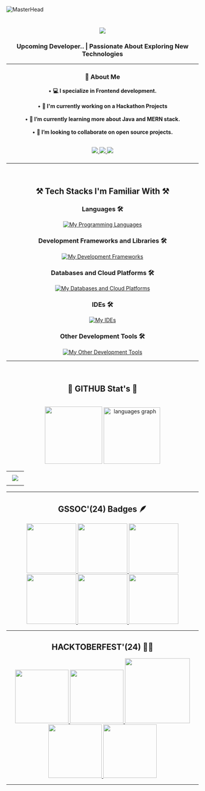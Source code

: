 ![MasterHead](https://user-images.githubusercontent.com/74038190/225813708-98b745f2-7d22-48cf-9150-083f1b00d6c9.gif)
<h1 align="center"><img src="https://readme-typing-svg.herokuapp.com/?font=Righteous&size=38&center=true&vCenter=true&width=510&height=80&duration=3800&lines=Hi+There!+👋;+I'm+Gyana+Prakash+Sahoo;"/></h1>
<h3 align="center"> Upcoming Developer.. | Passionate About Exploring New Technologies </h3>
<hr/>

<div align="center">
 
 ### 🚀 About Me 
• **💻 I specialize in Frontend development.** <br><br>
• **🔭 I'm currently working on a Hackathon Projects**<br><br>
• **🌱 I’m currently learning more about Java and MERN stack.** <br><br>
• **👯 I’m looking to collaborate on open source projects.** <br><br>

<div align="center"> 
  <a href="mailto:gyanaprakash7853@gmail.com">
    <img src="https://img.shields.io/badge/Gmail-333333?style=for-the-badge&logo=gmail&logoColor=red" />
  </a>
  <a href="https://linkedin.com/in/gyanaprakashbbsr" target="_blank">
    <img src="https://img.shields.io/badge/LinkedIn-0077B5?style=for-the-badge&logo=linkedin&logoColor=white" target="_blank" />
  </a>
  <a href="#" target="_blank">
     <img src="https://img.shields.io/badge/Portfolio-FF5722?style=for-the-badge&logo=todoist&logoColor=white" target="_blank" />
  </a>
</div>
</div>

###
<hr/>
<br>
<h2 align="center">⚒️ Tech Stacks I'm Familiar With ⚒️</h2>
<div align="center">
 
### Languages 🛠
[![My Programming Languages](https://skillicons.dev/icons?i=c,java,js,python,html,css,bash)](https://skillicons.dev)

### Development Frameworks and Libraries 🛠 
[![My Development Frameworks](https://skillicons.dev/icons?i=nextjs,nodejs,react,spring,graphql,bootstrap,tailwind,jquery)](https://skillicons.dev)

### Databases and Cloud Platforms 🛠 
[![My Databases and Cloud Platforms](https://skillicons.dev/icons?i=mysql,mongodb,sqlite,firebase,appwrite)](https://skillicons.dev)

### IDEs 🛠 
[![My IDEs](https://skillicons.dev/icons?i=vscode,eclipse,idea,replit,dev-css)](https://skillicons.dev)

### Other Development Tools 🛠 
[![My Other Development Tools](https://skillicons.dev/icons?i=figma,git,github,postman,ubuntu,linux,netlify,vercel)](https://skillicons.dev)
<hr/>
</div>
<br>

###
<h2 align="center">🌟 GITHUB Stat's 🌟</h2>
<br>
<div align="center">
<img src="https://github-readme-stats.vercel.app/api?username=GyanaPrakashSahoo7853&theme=chartreuse-dark&show_icons=true" height="150px"/>
<img src="https://github-readme-stats.vercel.app/api/top-langs/?username=GyanaPrakashSahoo7853&layout=compact&theme=chartreuse-dark&hide_border=false_border=false" height="148px" alt="languages graph"  />
  <br>
 </div>
 
<table width="80%" align="center">
<tr>
<td>
  <img src="https://github-readme-activity-graph.vercel.app/graph?username=GyanaPrakashSahoo7853&theme=github-compact&point=#7fff00&area=true" style="margin: 7px;" />
 </td>
</tr>
</table>
<hr/>

###
<h2 align="center"> GSSOC'(24) Badges 🪶 </h2>
<div class="badges">
<div style='display:flex; align-items:center; gap: 10px;' align='center'> <a href="https://gssoc.girlscript.tech/leaderboard">
<img src="https://raw.githubusercontent.com/GSSoC24/Postman-Challenge/main/docs/assets/Postman%20White.png" width="130px" height="130px" />
<img src="https://raw.githubusercontent.com/GSSoC24/Postman-Challenge/main/docs/assets/1.png" width="130px" height="130px" />
<img src="https://raw.githubusercontent.com/GSSoC24/Postman-Challenge/main/docs/assets/2.png" width="130px" height="130px" />
<img src="https://raw.githubusercontent.com/GSSoC24/Postman-Challenge/main/docs/assets/3.png" width="130px" height="130px" />
<img src="https://raw.githubusercontent.com/GSSoC24/Postman-Challenge/main/docs/assets/4.png" width="130px" height="130px" />
<img src="https://raw.githubusercontent.com/GSSoC24/Postman-Challenge/main/docs/assets/5.png" width="130px" height="130px" /> 
</a>
</div>
</div>
<hr/>

###
<h2 align="center"> HACKTOBERFEST'(24) 👨‍💻 </h2>
<div style="display:flex; align-items:center; gap:20px;" align='center'> <a href="https://hacktoberfest.com/profile/">
<img src="https://assets.holopin.io/hf2024levels/level1-sloth-terminal-tea-0-0-0.webp" width="140px" height="140px"/>
<img src="https://assets.holopin.io/hf2024levels/level2-sloth-terminal-tea-hoodie-0-0.webp" width="140px" height="140px"/>
<img src="https://assets.holopin.io/eyJidWNrZXQiOiJob2xvcGluLWFzc2V0cyIsImtleSI6ImFzc2V0cy9jbDd0ZDhncDUwMTMyMDlrMHd1OHFlNHg5IiwiZWRpdHMiOnsicm90YXRlIjpudWxsfX0=" width="170px" height="170px"/>
<img src="https://assets.holopin.io/hf2024levels/level3-sloth-code-coffee-shirt-witch-0.webp" width="140px" height="140px"/>
<img src="https://assets.holopin.io/hf2024levels/level4-sloth-code-coffee-shirt-witch-eclipse.webp" width="140px" height="140px"/>
</a></div>
<hr/>

